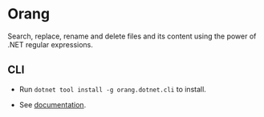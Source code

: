 ﻿---
sidebar_position: 0
sidebar_label: Intro
---

# Orang

Search, replace, rename and delete files and its content using the power of \.NET regular expressions\.

## CLI

- Run `dotnet tool install -g orang.dotnet.cli` to install.

- See [documentation](cli).

